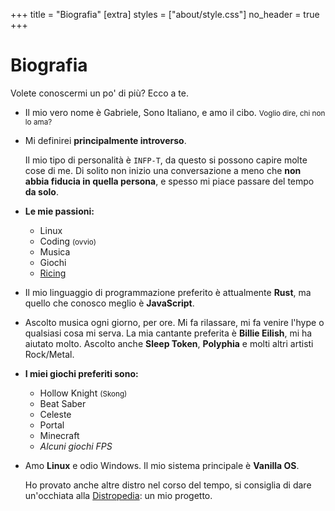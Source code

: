 +++
title = "Biografia"
[extra]
styles = ["about/style.css"]
no_header = true
+++

<div class="container-fill-desktop">

# Biografia

Volete conoscermi un po' di più? Ecco a te.

<ul class="masonry">

<li>
<article>

Il mio vero nome è Gabriele, Sono Italiano, e amo il cibo. <small>Voglio dire, chi non lo ama?</small>

</article>
</li>

<li>
<article>

Mi definirei **principalmente introverso**.

Il mio tipo di personalità è `INFP-T`, da questo si possono capire molte cose di me. Di solito non inizio una conversazione a meno che **non abbia fiducia in quella persona**, e spesso mi piace passare del tempo **da solo**.

</article>
</li>

<li>
<article class="fancy-list">

**Le mie passioni:**

- Linux
- Coding <small>(ovvio)</small>
- Musica
- Giochi
- <a class="external" target="_blank" href="https://excaliburzero.gitbooks.io/an-introduction-to-linux-ricing/contenticing.html/">Ricing</a>

</article>
</li>

<li>
<article>

Il mio linguaggio di programmazione preferito è attualmente **Rust**, ma quello che conosco meglio è **JavaScript**.

</article>
</li>

<li>
<article>

Ascolto musica ogni giorno, per ore. Mi fa rilassare, mi fa venire l'hype o qualsiasi cosa mi serva. La mia cantante preferita è **Billie Eilish**, mi ha aiutato molto. Ascolto anche **Sleep Token**, **Polyphia** e molti altri artisti Rock/Metal.

</article>
</li>

<li>
<article class="fancy-list">

**I miei giochi preferiti sono:**

- Hollow Knight <small>(Skong)</small>
- Beat Saber
- Celeste
- Portal
- Minecraft
- *Alcuni giochi FPS*

</article>
</li>

<li>
<article>

Amo **Linux** e odio Windows. Il mio sistema principale è **Vanilla OS**.

Ho provato anche altre distro nel corso del tempo, si consiglia di dare un'occhiata alla [Distropedia](@/distropedia/_index.it.md): un mio progetto.

</article>
</li>

</ul>

</div>
